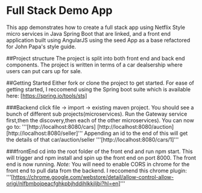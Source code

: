 # Full Stack Demo App
This app demonstrates how to create a full stack app using Netflix Style micro services in Java Spring Boot that are linked, and a front end application built using AngularJS using the seed App as a base refactored for John Papa's style guide.

##Project structure
The project is split into both front end and back end components. 
The project is written in terms of a car dealsership where users can put cars up for sale.

##Getting Started
Either fork or clone the project to get started.
For ease of getting started, I reccomend using the Spring boot suite which is available here:
[https://spring.io/tools/sts]

###Backend
click  file -> import -> existing maven project. You should see a bunch of different sub projects(microservices).
Run the Gateway service first,then the discovery,then each of the other microservices).
You can now go to:
'''[http://localhost:8080/cars] 
[http://localhost:8080/auction]
[http://localhost:8080/seller]'''
Appending an id to the end of this will get the details of that car/auction/seller
'''[http://localhost:8080/cars/1]'''


###frontEnd
cd into the root folder of the front end and run npm start. This will trigger and npm install and spin up the front end on port 8000.
The front end is now running.
_Note:_ You will need to enable CORS in chrome for the front end to pull data from the backend. I reccomend this chrome plugin:
'''[https://chrome.google.com/webstore/detail/allow-control-allow-origi/nlfbmbojpeacfghkpbjhddihlkkiljbi?hl=en]'''





